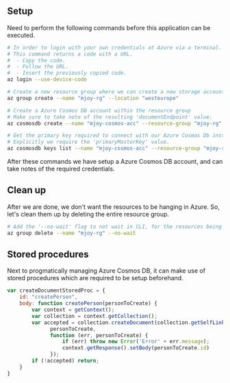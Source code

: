 ## Setup

Need to perform the following commands before this application can be executed.

```bash
# In order to login with your own credentials at Azure via a terminal.
# This command returns a code with a URL.
#  - Copy the code.
#  - Follow the URL.
#  - Insert the previously copied code.
az login --use-device-code

# Create a new resource group where we can create a new storage account under.
az group create --name "mjoy-rg" --location "westeurope"

# Create a Azure Cosmos DB account within the resource group
# Make sure to take note of the resulting 'documentEndpoint' value.
az cosmosdb create --name "mjoy-cosmos-acc" --resource-group "mjoy-rg"

# Get the primary key required to connect with our Azure Cosmos Db instance.
# Explicitly we require the 'primaryMasterKey' value.
az cosmosdb keys list --name "mjoy-cosmos-acc" --resource-group "mjoy-rg"
```

After these commands we have setup a Azure Cosmos DB account, and can take notes of the required credentials.

## Clean up

After we are done, we don't want the resources to be hanging in Azure. So, let's clean them up by deleting the entire resource group.

```bash
# Add the '--no-wait' flag to not wait in CLI, for the resources being cleaned up.
az group delete --name "mjoy-rg" --no-wait
```

## Stored procedures

Next to progmatically managing Azure Cosmos DB, it can make use of stored procedures which are required to be setup beforehand.

```javascript
var createDocumentStoredProc = {
    id: "createPerson",
    body: function createPerson(personToCreate) {
        var context = getContext();
        var collection = context.getCollection();
        var accepted = collection.createDocument(collection.getSelfLink(),
              personToCreate,
              function (err, personToCreate) {
                  if (err) throw new Error('Error' + err.message);
                  context.getResponse().setBody(personToCreate.id)
              });
        if (!accepted) return;
    }
}
```